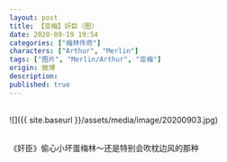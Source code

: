 ```yaml
---
layout: post
title: 【亚梅】奸臣（图）
date: 2020-09-19 19:54
categories: ["梅林传奇"]
characters: ["Arthur", "Merlin"]
tags: ["图片", "Merlin/Arthur", "亚梅"]
origin: 微博
description: 
published: true
---
```


<br>
![]({{ site.baseurl }}/assets/media/image/20200903.jpg)
<br><br>

《奸臣》偷心小坏蛋梅林～还是特别会吹枕边风的那种
